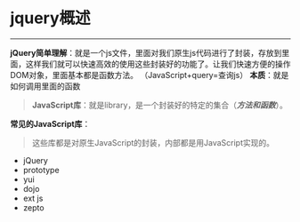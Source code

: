 # jquery概述

---
**jQuery简单理解**：就是一个js文件，里面对我们原生js代码进行了封装，存放到里面，这样我们就可以快速高效的使用这些封装好的功能了。让我们快速方便的操作DOM对象，里面基本都是函数方法。
（JavaScript+query=查询js）
**本质**：就是如何调用里面的函数

> **JavaScript库**：就是library，是一个封装好的特定的集合（***方法和函数***）。


**常见的JavaScript库**：
> 这些库都是对原生JavaScript的封装，内部都是用JavaScript实现的。
- jQuery
- prototype
- yui
- dojo
- ext js
- zepto

